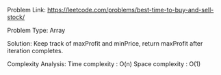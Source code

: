 Problem Link: https://leetcode.com/problems/best-time-to-buy-and-sell-stock/

Problem Type: Array

Solution: Keep track of maxProfit and minPrice, return maxProfit after iteration completes.

Complexity Analysis:
	Time complexity : O(n)
	Space complexity : O(1)
